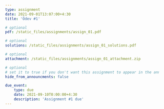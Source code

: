 ```yaml
---
type: assignment
date: 2021-09-01T13:07:00+4:30
title: 'Ödev #1' 

# optional 
pdf: /static_files/assignments/assign_01.pdf

# optional
solutions: /static_files/assignments/assign_01_solutions.pdf

# optional
attachment: /static_files/assignments/assign_01_attachment.zip

# optional
# set it to true if you don't want this assignment to appear in the announcements section
hide_from_announcments: false

due_event: 
    type: due
    date: 2021-09-10T0:00:00+4:30
    description: 'Assignment #1 due'
---
```

<!-- Other additional contents using markdown -->
